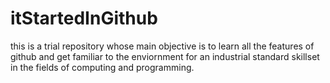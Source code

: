 # itStartedInGithub
this is a trial repository whose main objective is to learn all the features of github and get familiar to the enviornment for an industrial standard skillset in the fields of computing and programming.
